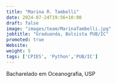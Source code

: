 ```yaml
---
title: "Marina R. Tambelli"
date: 2024-07-24T19:56+10:00
draft: false
image: "images/team/MarinaTambelli.jpg"
jobtitle: "Graduanda, Bolsista PUB/IC"
promoted: true
Website: 
weight: 5
tags: ['CPIES', 'Python','PUB/IC']
---
```



Bacharelado em Oceanografia, USP                                          